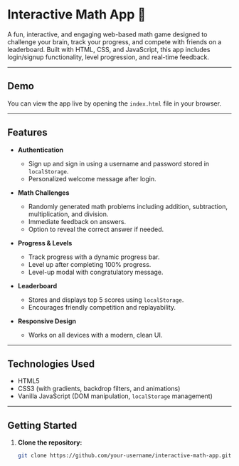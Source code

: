 # Interactive Math App 🧠

A fun, interactive, and engaging web-based math game designed to challenge your brain, track your progress, and compete with friends on a leaderboard. Built with HTML, CSS, and JavaScript, this app includes login/signup functionality, level progression, and real-time feedback.

---

## Demo

You can view the app live by opening the `index.html` file in your browser.

---

## Features

- **Authentication**  
  - Sign up and sign in using a username and password stored in `localStorage`.
  - Personalized welcome message after login.

- **Math Challenges**  
  - Randomly generated math problems including addition, subtraction, multiplication, and division.
  - Immediate feedback on answers.
  - Option to reveal the correct answer if needed.

- **Progress & Levels**  
  - Track progress with a dynamic progress bar.
  - Level up after completing 100% progress.
  - Level-up modal with congratulatory message.

- **Leaderboard**  
  - Stores and displays top 5 scores using `localStorage`.
  - Encourages friendly competition and replayability.

- **Responsive Design**  
  - Works on all devices with a modern, clean UI.

---

## Technologies Used

- HTML5  
- CSS3 (with gradients, backdrop filters, and animations)  
- Vanilla JavaScript (DOM manipulation, `localStorage` management)  

---

## Getting Started

1. **Clone the repository:**
   ```bash
   git clone https://github.com/your-username/interactive-math-app.git

